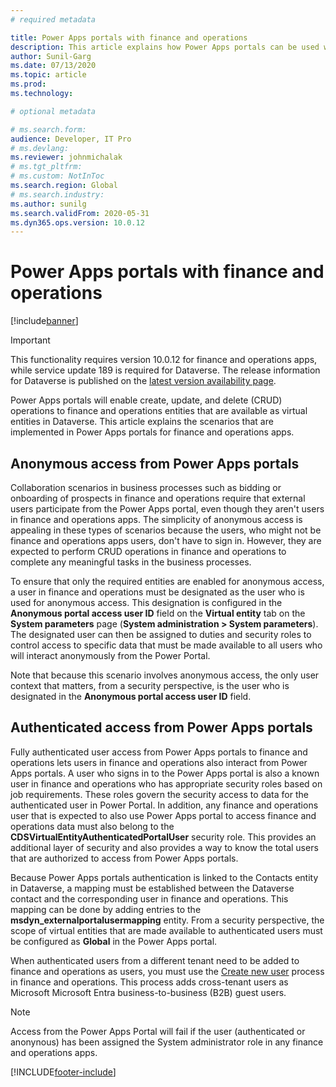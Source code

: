 ```yaml
---
# required metadata

title: Power Apps portals with finance and operations
description: This article explains how Power Apps portals can be used with finance and operations.
author: Sunil-Garg
ms.date: 07/13/2020
ms.topic: article
ms.prod:
ms.technology: 

# optional metadata

# ms.search.form:
audience: Developer, IT Pro
# ms.devlang: 
ms.reviewer: johnmichalak
# ms.tgt_pltfrm: 
# ms.custom: NotInToc
ms.search.region: Global
# ms.search.industry:
ms.author: sunilg
ms.search.validFrom: 2020-05-31
ms.dyn365.ops.version: 10.0.12
---
```


# Power Apps portals with finance and operations

[!include[banner](../includes/banner.md)]



> [!IMPORTANT]
> This functionality requires version 10.0.12 for finance and operations apps, while service update 189 is required for Dataverse. The release information for Dataverse is published on the [latest version availability page](/business-applications-release-notes/dynamics/released-versions/dynamics-365ce#all-version-availability).

Power Apps portals will enable create, update, and delete (CRUD) operations to finance and operations entities that are available as virtual entities in Dataverse. This article explains the scenarios that are implemented in Power Apps portals for finance and operations apps.

## Anonymous access from Power Apps portals

Collaboration scenarios in business processes such as bidding or onboarding of prospects in finance and operations require that external users participate from the Power Apps portal, even though they aren't users in finance and operations apps. The simplicity of anonymous access is appealing in these types of scenarios because the users, who might not be finance and operations apps users, don't have to sign in. However, they are expected to perform CRUD operations in finance and operations to complete any meaningful tasks in the business processes.

To ensure that only the required entities are enabled for anonymous access, a user in finance and operations must be designated as the user who is used for anonymous access. This designation is configured in the **Anonymous portal access user ID** field on the **Virtual entity** tab on the **System parameters** page (**System administration \> System parameters**). The designated user can then be assigned to duties and security roles to control access to specific data that must be made available to all users who will interact anonymously from the Power Portal.

Note that because this scenario involves anonymous access, the only user context that matters, from a security perspective, is the user who is designated in the **Anonymous portal access user ID** field.

## Authenticated access from Power Apps portals

Fully authenticated user access from Power Apps portals to finance and operations lets users in finance and operations also interact from Power Apps portals. A user who signs in to the Power Apps portal is also a known user in finance and operations who has appropriate security roles based on job requirements. These roles govern the security access to data for the authenticated user in Power Portal. In addition, any finance and operations user that is expected to also use Power Apps portal to access finance and operations data must also belong to the **CDSVirtualEntityAuthenticatedPortalUser** security role. This provides an additional layer of security and also provides a way to know the total users that are authorized to access from Power Apps portals. 

Because Power Apps portals authentication is linked to the Contacts entity in Dataverse, a mapping must be established between the Dataverse contact and the corresponding user in finance and operations. This mapping can be done by adding entries to the **msdyn\_externalportalusermapping** entity. From a security perspective, the scope of virtual entities that are made available to authenticated users must be configured as **Global** in the Power Apps portal.

When authenticated users from a different tenant need to be added to finance and operations as users, you must use the [Create new user](../sysadmin/tasks/create-new-users.md) process in finance and operations. This process adds cross-tenant users as Microsoft Microsoft Entra business-to-business (B2B) guest users.

> [!NOTE]
> Access from the Power Apps Portal will fail if the user (authenticated or anonynous) has been assigned the System administrator role in any finance and operations apps.


[!INCLUDE[footer-include](../../../includes/footer-banner.md)]